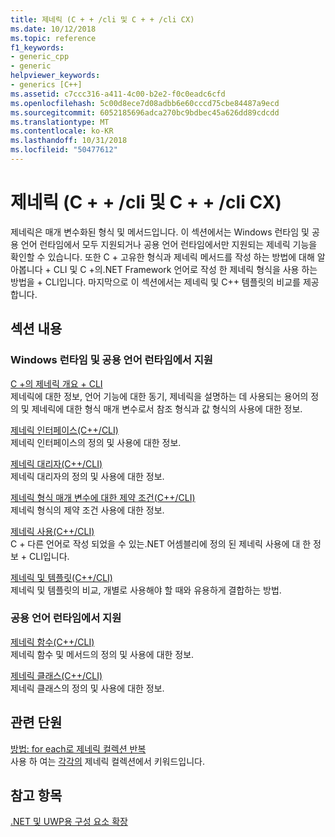 ```yaml
---
title: 제네릭 (C + + /cli 및 C + + /cli CX)
ms.date: 10/12/2018
ms.topic: reference
f1_keywords:
- generic_cpp
- generic
helpviewer_keywords:
- generics [C++]
ms.assetid: c7ccc316-a411-4c00-b2e2-f0c0eadc6cfd
ms.openlocfilehash: 5c00d8ece7d08adbb6e60cccd75cbe84487a9ecd
ms.sourcegitcommit: 6052185696adca270bc9bdbec45a626dd89cdcdd
ms.translationtype: MT
ms.contentlocale: ko-KR
ms.lasthandoff: 10/31/2018
ms.locfileid: "50477612"
---
```

# <a name="generics--ccli-and-ccx"></a>제네릭 (C + + /cli 및 C + + /cli CX)

제네릭은 매개 변수화된 형식 및 메서드입니다. 이 섹션에서는 Windows 런타임 및 공용 언어 런타임에서 모두 지원되거나 공용 언어 런타임에서만 지원되는 제네릭 기능을 확인할 수 있습니다. 또한 C + 고유한 형식과 제네릭 메서드를 작성 하는 방법에 대해 알아봅니다 + CLI 및 C +의.NET Framework 언어로 작성 한 제네릭 형식을 사용 하는 방법을 + CLI입니다. 마지막으로 이 섹션에서는 제네릭 및 C++ 템플릿의 비교를 제공합니다.

## <a name="in-this-section"></a>섹션 내용

### <a name="supported-by-the-windows-runtime-and-the-common-language-runtime"></a>Windows 런타임 및 공용 언어 런타임에서 지원

[C +의 제네릭 개요 + CLI](../windows/overview-of-generics-in-visual-cpp.md)<br/>
제네릭에 대한 정보, 언어 기능에 대한 동기, 제네릭을 설명하는 데 사용되는 용어의 정의 및 제네릭에 대한 형식 매개 변수로서 참조 형식과 값 형식의 사용에 대한 정보.

[제네릭 인터페이스(C++/CLI)](../windows/generic-interfaces-visual-cpp.md)<br/>
제네릭 인터페이스의 정의 및 사용에 대한 정보.

[제네릭 대리자(C++/CLI)](../windows/generic-delegates-visual-cpp.md)<br/>
제네릭 대리자의 정의 및 사용에 대한 정보.

[제네릭 형식 매개 변수에 대한 제약 조건(C++/CLI)](../windows/constraints-on-generic-type-parameters-cpp-cli.md)<br/>
제네릭 형식의 제약 조건 사용에 대한 정보.

[제네릭 사용(C++/CLI)](../windows/consuming-generics-cpp-cli.md)<br/>
C + 다른 언어로 작성 되었을 수 있는.NET 어셈블리에 정의 된 제네릭 사용에 대 한 정보 + CLI입니다.

[제네릭 및 템플릿(C++/CLI)](../windows/generics-and-templates-visual-cpp.md)<br/>
제네릭 및 템플릿의 비교, 개별로 사용해야 할 때와 유용하게 결합하는 방법.

### <a name="supported-by-the-common-language-runtime"></a>공용 언어 런타임에서 지원

[제네릭 함수(C++/CLI)](../windows/generic-functions-cpp-cli.md)<br/>
제네릭 함수 및 메서드의 정의 및 사용에 대한 정보.

[제네릭 클래스(C++/CLI)](../windows/generic-classes-cpp-cli.md)<br/>
제네릭 클래스의 정의 및 사용에 대한 정보.

## <a name="related-sections"></a>관련 단원

[방법: for each로 제네릭 컬렉션 반복](../dotnet/how-to-iterate-over-a-generic-collection-with-for-each.md)<br/>
사용 하 여는 [각각의](../dotnet/for-each-in.md) 제네릭 컬렉션에서 키워드입니다.

## <a name="see-also"></a>참고 항목

[.NET 및 UWP용 구성 요소 확장](../windows/component-extensions-for-runtime-platforms.md)